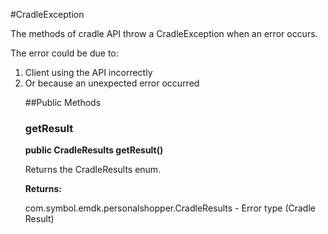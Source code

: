 #CradleException

The methods of cradle API throw a CradleException when an error
 occurs.

 The error could be due to:
 <ol>
 <li>Client using the API incorrectly
 <li>Or because an unexpected error occurred

##Public Methods

### getResult

**public CradleResults getResult()**

Returns the CradleResults enum.

**Returns:**

com.symbol.emdk.personalshopper.CradleResults - Error type (Cradle Result)


